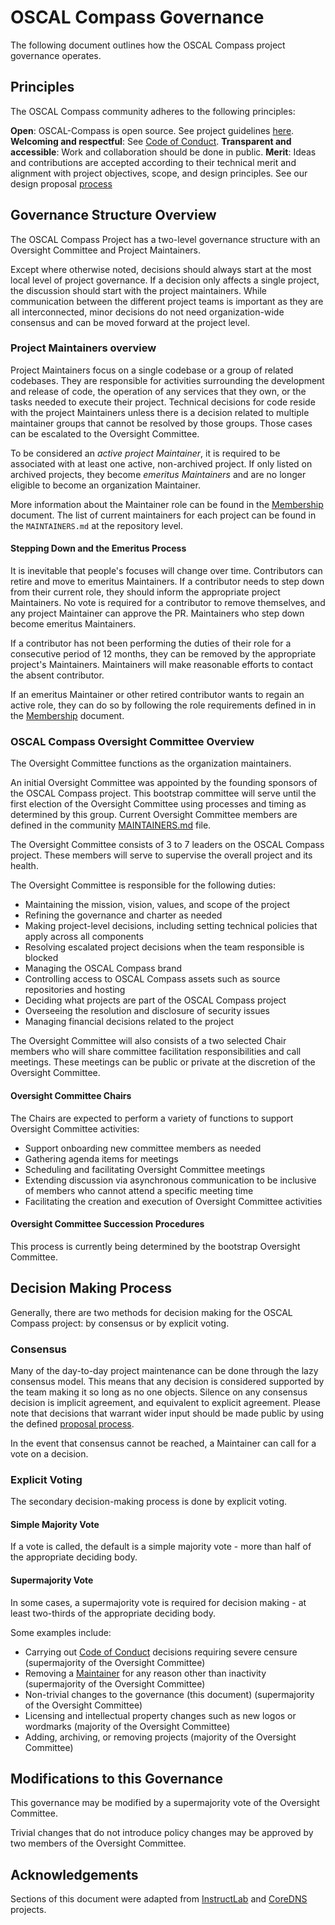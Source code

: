 # OSCAL Compass Governance

The following document outlines how the OSCAL Compass project governance operates.

## Principles

The OSCAL Compass community adheres to the following principles:

**Open**: OSCAL-Compass is open source. See project guidelines [here](./CONTRIBUTING.md).
**Welcoming and respectful**: See [Code of Conduct](./CODE_OF_CONDUCT.md).
**Transparent and accessible**: Work and collaboration should be done in public.
**Merit**: Ideas and contributions are accepted according to their technical merit and alignment with project objectives, scope, and design principles. See our design proposal [process](./proposals/README.md)

## Governance Structure Overview

The OSCAL Compass Project has a two-level governance structure with an Oversight Committee and Project Maintainers.

Except where otherwise noted, decisions should always start at the most local level of project governance. If a decision only affects a single project, the discussion should start with the project maintainers. While communication between the different project teams is important as they are all interconnected, minor decisions do not need organization-wide consensus and can be moved forward at the project level.

### Project Maintainers overview

Project Maintainers focus on a single codebase or a group of related codebases. They are responsible for activities surrounding the development and release of code, the operation of any services that they own, or the tasks needed to execute their project. Technical decisions for code reside with the project Maintainers unless there is a decision related to multiple maintainer groups that cannot be resolved by those groups. Those cases can be escalated to the Oversight Committee.

To be considered an _active project Maintainer_, it is required to be associated with at least one active, non-archived project. If only listed on archived projects, they become _emeritus Maintainers_ and are no longer eligible to become an organization Maintainer.

More information about the Maintainer role can be found in the [Membership](./MEMBERSHIP.md) document. The list of current maintainers for each project can be found in the `MAINTAINERS.md` at the repository level.

#### Stepping Down and the Emeritus Process

It is inevitable that people's focuses will change over time. Contributors can retire and move to emeritus Maintainers. If a contributor needs to step down from their current role, they should inform the appropriate project Maintainers. No vote is required for a contributor to remove themselves, and any project Maintainer can approve the PR. Maintainers who step down become emeritus Maintainers.

If a contributor has not been performing the duties of their role for a consecutive period of 12 months, they can be removed by the appropriate project's Maintainers. Maintainers will make reasonable efforts to contact the absent contributor.

If an emeritus Maintainer or other retired contributor wants to regain an active role, they can do so by following the role requirements defined in in the [Membership](./MEMBERSHIP.md) document.

### OSCAL Compass Oversight Committee Overview

The Oversight Committee functions as the organization maintainers.

An initial Oversight Committee was appointed by the founding sponsors of the OSCAL Compass project. This bootstrap committee will serve until the first election of the Oversight Committee using processes and timing as determined by this group. Current Oversight Committee members are defined in the community [MAINTAINERS.md](./MAINTAINERS.md) file.

The Oversight Committee consists of 3 to 7 leaders on the OSCAL Compass project. These members will serve to supervise the overall project and its health.

The Oversight Committee is responsible for the following duties:

* Maintaining the mission, vision, values, and scope of the project
* Refining the governance and charter as needed
* Making project-level decisions, including setting technical policies that apply across all components
* Resolving escalated project decisions when the team responsible is blocked
* Managing the OSCAL Compass brand
* Controlling access to OSCAL Compass assets such as source repositories and hosting
* Deciding what projects are part of the OSCAL Compass project
* Overseeing the resolution and disclosure of security issues
* Managing financial decisions related to the project

The Oversight Committee will also consists of a two selected Chair members who will share committee facilitation responsibilities and call meetings. These meetings can be public or private at the discretion of the Oversight Committee.

#### Oversight Committee Chairs

The Chairs are expected to perform a variety of functions to support Oversight Committee activities:

- Support onboarding new committee members as needed
- Gathering agenda items for meetings
- Scheduling and facilitating Oversight Committee meetings
- Extending discussion via asynchronous communication to be inclusive of members who cannot attend a specific meeting time
- Facilitating the creation and execution of Oversight Committee activities

#### Oversight Committee Succession Procedures

This process is currently being determined by the bootstrap Oversight Committee.

## Decision Making Process

Generally, there are two methods for decision making for the OSCAL Compass project: by consensus or by explicit voting.

### Consensus

Many of the day-to-day project maintenance can be done through the lazy consensus model. This means that any decision is considered supported by the team making it so long as no one objects. Silence on any consensus decision is implicit agreement, and equivalent to explicit agreement. Please note that decisions that warrant wider input should be made public by using the defined [proposal process](./proposals/README.md).

In the event that consensus cannot be reached, a Maintainer can call for a vote on a decision.

### Explicit Voting

The secondary decision-making process is done by explicit voting. 

#### Simple Majority Vote

If a vote is called, the default is a simple majority vote - more than half of the appropriate deciding body.

#### Supermajority Vote

In some cases, a supermajority vote is required for decision making - at least two-thirds of the appropriate deciding body.

Some examples include:

* Carrying out [Code of Conduct](https://oscal-compass.github.io/compliance-trestle/mkdocs_code_of_conduct/) decisions requiring severe censure (supermajority of the Oversight Committee)
* Removing a [Maintainer](./MAINTAINERS.md) for any reason other than inactivity (supermajority of the Oversight Committee)
* Non-trivial changes to the governance (this document) (supermajority of the Oversight Committee)
* Licensing and intellectual property changes such as new logos or wordmarks (majority of the Oversight Committee)
* Adding, archiving, or removing projects (majority of the Oversight Committee)

## Modifications to this Governance

This governance may be modified by a supermajority vote of the Oversight Committee.

Trivial changes that do not introduce policy changes may be approved by two members of the Oversight Committee.

## Acknowledgements

Sections of this document were adapted from [InstructLab](https://github.com/instructlab/community/blob/main/GOVERNANCE.md) and [CoreDNS](https://github.com/coredns/coredns/blob/master/GOVERNANCE.md) projects.
